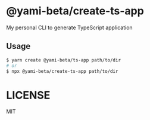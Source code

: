 # @yami-beta/create-ts-app

My personal CLI to generate TypeScript application

## Usage

```bash
$ yarn create @yami-beta/ts-app path/to/dir
# or
$ npx @yami-beta/create-ts-app path/to/dir
```

# LICENSE

MIT

